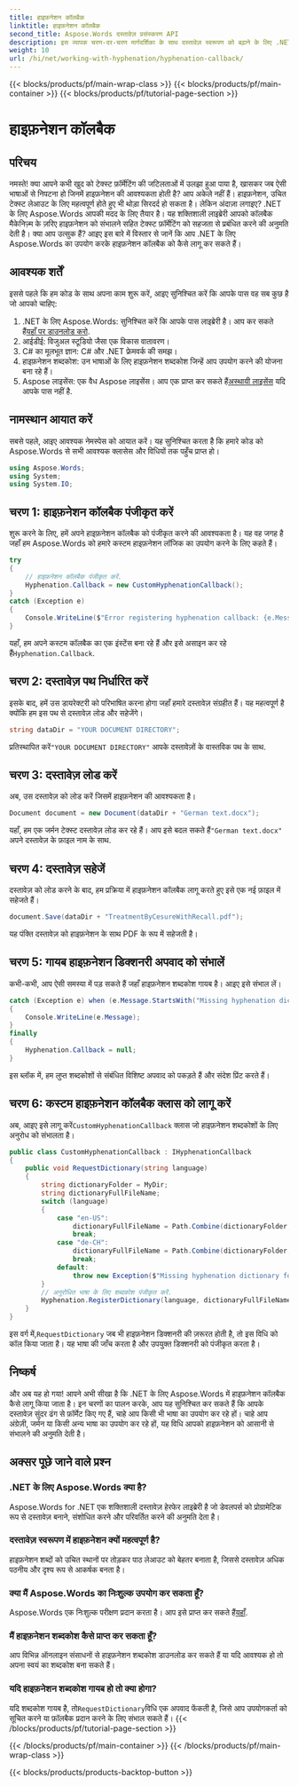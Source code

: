 ```yaml
---
title: हाइफ़नेशन कॉलबैक
linktitle: हाइफ़नेशन कॉलबैक
second_title: Aspose.Words दस्तावेज़ प्रसंस्करण API
description: इस व्यापक चरण-दर-चरण मार्गदर्शिका के साथ दस्तावेज़ स्वरूपण को बढ़ाने के लिए .NET के लिए Aspose.Words में हाइफ़नेशन कॉलबैक को लागू करना सीखें।
weight: 10
url: /hi/net/working-with-hyphenation/hyphenation-callback/
---
```


{{< blocks/products/pf/main-wrap-class >}}
{{< blocks/products/pf/main-container >}}
{{< blocks/products/pf/tutorial-page-section >}}

# हाइफ़नेशन कॉलबैक


## परिचय

नमस्ते! क्या आपने कभी खुद को टेक्स्ट फ़ॉर्मेटिंग की जटिलताओं में उलझा हुआ पाया है, खासकर जब ऐसी भाषाओं से निपटना हो जिनमें हाइफ़नेशन की आवश्यकता होती है? आप अकेले नहीं हैं। हाइफ़नेशन, उचित टेक्स्ट लेआउट के लिए महत्वपूर्ण होते हुए भी थोड़ा सिरदर्द हो सकता है। लेकिन अंदाज़ा लगाइए? .NET के लिए Aspose.Words आपकी मदद के लिए तैयार है। यह शक्तिशाली लाइब्रेरी आपको कॉलबैक मैकेनिज़्म के ज़रिए हाइफ़नेशन को संभालने सहित टेक्स्ट फ़ॉर्मेटिंग को सहजता से प्रबंधित करने की अनुमति देती है। क्या आप उत्सुक हैं? आइए इस बारे में विस्तार से जानें कि आप .NET के लिए Aspose.Words का उपयोग करके हाइफ़नेशन कॉलबैक को कैसे लागू कर सकते हैं।

## आवश्यक शर्तें

इससे पहले कि हम कोड के साथ अपना काम शुरू करें, आइए सुनिश्चित करें कि आपके पास वह सब कुछ है जो आपको चाहिए:

1. .NET के लिए Aspose.Words: सुनिश्चित करें कि आपके पास लाइब्रेरी है। आप कर सकते हैं[यहाँ पर डाउनलोड करो](https://releases.aspose.com/words/net/).
2. आईडीई: विजुअल स्टूडियो जैसा एक विकास वातावरण।
3. C# का मूलभूत ज्ञान: C# और .NET फ्रेमवर्क की समझ।
4. हाइफ़नेशन शब्दकोश: उन भाषाओं के लिए हाइफ़नेशन शब्दकोश जिन्हें आप उपयोग करने की योजना बना रहे हैं।
5.  Aspose लाइसेंस: एक वैध Aspose लाइसेंस। आप एक प्राप्त कर सकते हैं[अस्थायी लाइसेंस](https://purchase.aspose.com/temporary-license/) यदि आपके पास नहीं है.

## नामस्थान आयात करें

सबसे पहले, आइए आवश्यक नेमस्पेस को आयात करें। यह सुनिश्चित करता है कि हमारे कोड को Aspose.Words से सभी आवश्यक क्लासेस और विधियों तक पहुँच प्राप्त हो।

```csharp
using Aspose.Words;
using System;
using System.IO;
```

## चरण 1: हाइफ़नेशन कॉलबैक पंजीकृत करें

शुरू करने के लिए, हमें अपने हाइफ़नेशन कॉलबैक को पंजीकृत करने की आवश्यकता है। यह वह जगह है जहाँ हम Aspose.Words को हमारे कस्टम हाइफ़नेशन लॉजिक का उपयोग करने के लिए कहते हैं।

```csharp
try
{
    // हाइफ़नेशन कॉलबैक पंजीकृत करें.
    Hyphenation.Callback = new CustomHyphenationCallback();
}
catch (Exception e)
{
    Console.WriteLine($"Error registering hyphenation callback: {e.Message}");
}
```

 यहाँ, हम अपने कस्टम कॉलबैक का एक इंस्टेंस बना रहे हैं और इसे असाइन कर रहे हैं`Hyphenation.Callback`.

## चरण 2: दस्तावेज़ पथ निर्धारित करें

इसके बाद, हमें उस डायरेक्टरी को परिभाषित करना होगा जहाँ हमारे दस्तावेज़ संग्रहीत हैं। यह महत्वपूर्ण है क्योंकि हम इस पथ से दस्तावेज़ लोड और सहेजेंगे।

```csharp
string dataDir = "YOUR DOCUMENT DIRECTORY";
```

 प्रतिस्थापित करें`"YOUR DOCUMENT DIRECTORY"` आपके दस्तावेज़ों के वास्तविक पथ के साथ.

## चरण 3: दस्तावेज़ लोड करें

अब, उस दस्तावेज़ को लोड करें जिसमें हाइफ़नेशन की आवश्यकता है।

```csharp
Document document = new Document(dataDir + "German text.docx");
```

यहाँ, हम एक जर्मन टेक्स्ट दस्तावेज़ लोड कर रहे हैं। आप इसे बदल सकते हैं`"German text.docx"` अपने दस्तावेज़ के फ़ाइल नाम के साथ.

## चरण 4: दस्तावेज़ सहेजें

दस्तावेज़ को लोड करने के बाद, हम प्रक्रिया में हाइफ़नेशन कॉलबैक लागू करते हुए इसे एक नई फ़ाइल में सहेजते हैं।

```csharp
document.Save(dataDir + "TreatmentByCesureWithRecall.pdf");
```

यह पंक्ति दस्तावेज़ को हाइफ़नेशन के साथ PDF के रूप में सहेजती है।

## चरण 5: गायब हाइफ़नेशन डिक्शनरी अपवाद को संभालें

कभी-कभी, आप ऐसी समस्या में पड़ सकते हैं जहाँ हाइफ़नेशन शब्दकोश गायब है। आइए इसे संभाल लें।

```csharp
catch (Exception e) when (e.Message.StartsWith("Missing hyphenation dictionary"))
{
    Console.WriteLine(e.Message);
}
finally
{
    Hyphenation.Callback = null;
}
```

इस ब्लॉक में, हम लुप्त शब्दकोशों से संबंधित विशिष्ट अपवाद को पकड़ते हैं और संदेश प्रिंट करते हैं।

## चरण 6: कस्टम हाइफ़नेशन कॉलबैक क्लास को लागू करें

 अब, आइए इसे लागू करें`CustomHyphenationCallback` क्लास जो हाइफ़नेशन शब्दकोशों के लिए अनुरोध को संभालता है।

```csharp
public class CustomHyphenationCallback : IHyphenationCallback
{
    public void RequestDictionary(string language)
    {
        string dictionaryFolder = MyDir;
        string dictionaryFullFileName;
        switch (language)
        {
            case "en-US":
                dictionaryFullFileName = Path.Combine(dictionaryFolder, "hyph_en_US.dic");
                break;
            case "de-CH":
                dictionaryFullFileName = Path.Combine(dictionaryFolder, "hyph_de_CH.dic");
                break;
            default:
                throw new Exception($"Missing hyphenation dictionary for {language}.");
        }
        // अनुरोधित भाषा के लिए शब्दकोश पंजीकृत करें.
        Hyphenation.RegisterDictionary(language, dictionaryFullFileName);
    }
}
```

 इस वर्ग में,`RequestDictionary` जब भी हाइफ़नेशन डिक्शनरी की ज़रूरत होती है, तो इस विधि को कॉल किया जाता है। यह भाषा की जाँच करता है और उपयुक्त डिक्शनरी को पंजीकृत करता है।

## निष्कर्ष

और अब यह हो गया! आपने अभी सीखा है कि .NET के लिए Aspose.Words में हाइफ़नेशन कॉलबैक कैसे लागू किया जाता है। इन चरणों का पालन करके, आप यह सुनिश्चित कर सकते हैं कि आपके दस्तावेज़ सुंदर ढंग से फ़ॉर्मेट किए गए हैं, चाहे आप किसी भी भाषा का उपयोग कर रहे हों। चाहे आप अंग्रेज़ी, जर्मन या किसी अन्य भाषा का उपयोग कर रहे हों, यह विधि आपको हाइफ़नेशन को आसानी से संभालने की अनुमति देती है।

## अक्सर पूछे जाने वाले प्रश्न

### .NET के लिए Aspose.Words क्या है?
Aspose.Words for .NET एक शक्तिशाली दस्तावेज़ हेरफेर लाइब्रेरी है जो डेवलपर्स को प्रोग्रामेटिक रूप से दस्तावेज़ बनाने, संशोधित करने और परिवर्तित करने की अनुमति देता है।

### दस्तावेज़ स्वरूपण में हाइफ़नेशन क्यों महत्वपूर्ण है?
हाइफ़नेशन शब्दों को उचित स्थानों पर तोड़कर पाठ लेआउट को बेहतर बनाता है, जिससे दस्तावेज़ अधिक पठनीय और दृश्य रूप से आकर्षक बनता है।

### क्या मैं Aspose.Words का निःशुल्क उपयोग कर सकता हूँ?
 Aspose.Words एक निःशुल्क परीक्षण प्रदान करता है। आप इसे प्राप्त कर सकते हैं[यहाँ](https://releases.aspose.com/).

### मैं हाइफ़नेशन शब्दकोश कैसे प्राप्त कर सकता हूँ?
आप विभिन्न ऑनलाइन संसाधनों से हाइफ़नेशन शब्दकोश डाउनलोड कर सकते हैं या यदि आवश्यक हो तो अपना स्वयं का शब्दकोश बना सकते हैं।

### यदि हाइफ़नेशन शब्दकोश गायब हो तो क्या होगा?
 यदि शब्दकोश गायब है, तो`RequestDictionary`विधि एक अपवाद फेंकती है, जिसे आप उपयोगकर्ता को सूचित करने या फ़ॉलबैक प्रदान करने के लिए संभाल सकते हैं।
{{< /blocks/products/pf/tutorial-page-section >}}

{{< /blocks/products/pf/main-container >}}
{{< /blocks/products/pf/main-wrap-class >}}

{{< blocks/products/products-backtop-button >}}
